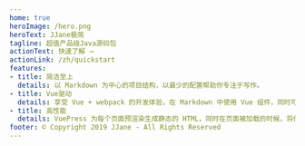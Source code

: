 ```yaml
---
home: true
heroImage: /hero.png
heroText: JJane极简
tagline: 超值产品级Java源码包
actionText: 快速了解 →
actionLink: /zh/quickstart
features:
- title: 简洁至上
  details: 以 Markdown 为中心的项目结构，以最少的配置帮助你专注于写作。
- title: Vue驱动
  details: 享受 Vue + webpack 的开发体验，在 Markdown 中使用 Vue 组件，同时可以使用 Vue 来开发自定义主题。
- title: 高性能
  details: VuePress 为每个页面预渲染生成静态的 HTML，同时在页面被加载的时候，将作为 SPA 运行。
footer: © Copyright 2019 JJane - All Rights Reserved
---
```

